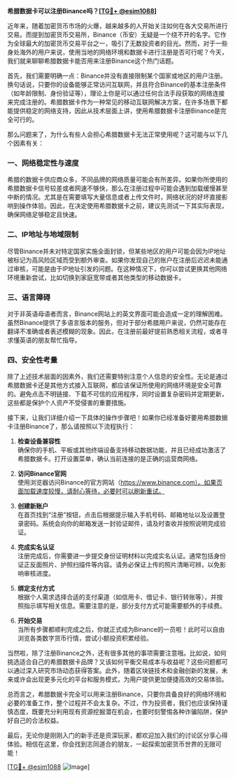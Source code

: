 **希腊数据卡可以注册Binance吗？[[TG💪+ @esim1088](https://t.me/s/esim1088)]**

近年来，随着加密货币市场的火爆，越来越多的人开始关注如何在各大交易所进行交易。而提到加密货币交易所，Binance（币安）无疑是一个绕不开的名字。它作为全球最大的加密货币交易平台之一，吸引了无数投资者的目光。然而，对于一些身处海外的用户来说，使用当地的网络环境和数据卡进行注册是否可行呢？今天，我们就来聊聊希腊数据卡能否用来注册Binance这个热门话题。

首先，我们需要明确一点：Binance并没有直接限制某个国家或地区的用户注册。换句话说，只要你的设备能够正常访问互联网，并且符合Binance的基本注册条件（如年龄限制、身份验证等），理论上你是可以通过任何合法手段获取的网络连接来完成注册的。希腊数据卡作为一种常见的移动互联网解决方案，在许多场景下都能提供稳定的网络支持，因此从技术层面上讲，使用希腊数据卡注册Binance是完全可行的。

那么问题来了，为什么有些人会担心希腊数据卡无法正常使用呢？这可能与以下几个因素有关：

### **一、网络稳定性与速度**
希腊的数据卡供应商众多，不同品牌的网络质量可能会有所差异。如果你所使用的希腊数据卡信号较差或者网速不够快，那么在注册过程中可能会遇到加载缓慢甚至中断的情况。尤其是在需要填写大量信息或者上传文件时，网络状况的好坏直接影响到操作体验。因此，在决定使用希腊数据卡之前，建议先测试一下其实际表现，确保网络足够稳定且快速。

### **二、IP地址与地域限制**
尽管Binance并未对特定国家实施全面封锁，但某些地区的用户可能会因为IP地址被标记为高风险区域而受到额外审查。如果你发现自己的账户在注册后迟迟未能通过审核，可能是由于IP地址引发的问题。在这种情况下，你可以尝试更换其他网络环境重新尝试，比如切换到家庭宽带或者其他类型的移动数据卡。

### **三、语言障碍**
对于非英语母语者而言，Binance网站上的英文界面可能会造成一定的理解困难。虽然Binance提供了多语言版本的服务，但对于部分希腊用户来说，仍然可能存在翻译不准确或者表述模糊的现象。因此，在注册前最好提前熟悉相关流程，或者寻求懂英语的朋友帮忙指导。

### **四、安全性考量**
除了上述技术层面的因素外，我们还需要特别注意个人信息的安全性。无论是通过希腊数据卡还是其他方式接入互联网，都应该保证所使用的网络环境是安全可靠的。避免点击不明链接、下载不可信的应用程序，同时设置复杂密码并定期更新，这些都是保护个人资产不受侵害的重要措施。

接下来，让我们详细介绍一下具体的操作步骤吧！如果你已经准备好要用希腊数据卡注册Binance了，那么请按照以下流程执行：

1. **检查设备兼容性**  
   确保你的手机、平板或其他终端设备支持移动数据功能，并且已经成功激活了希腊数据卡。打开设置菜单，确认当前连接的是正确的运营商网络。

2. **访问Binance官网**  
   使用浏览器访问Binance的官方网站（https://www.binance.com）。如果页面加载速度较慢，请耐心等待，必要时可以刷新重试。

3. **创建新账户**  
   在首页找到“注册”按钮，点击后根据提示输入手机号码、邮箱地址以及设置登录密码。系统会向你的邮箱发送一封验证邮件，请及时查收并按照说明完成验证。

4. **完成实名认证**  
   注册完成后，你需要进一步提交身份证明材料以完成实名认证。通常包括身份证正反面照片、护照扫描件等内容。请务必保证上传的照片清晰可辨，以免影响审核进度。

5. **绑定支付方式**  
   根据个人需求选择合适的支付渠道（如信用卡、借记卡、银行转账等），并按照指示填写相关信息。需要注意的是，部分支付方式可能需要额外的手续费。

6. **开始交易**  
   当所有步骤都顺利完成之后，你就正式成为Binance的一员啦！此时可以自由浏览各类数字货币行情，尝试小额投资积累经验。

当然啦，除了注册Binance之外，还有很多其他的事项需要注意哦。比如说，如何挑选适合自己的希腊数据卡品牌？又该如何平衡交易成本与收益呢？这些问题都可以通过深入研究市场动态获得答案。此外，随着区块链技术和金融创新的发展，未来或许会出现更多元化的平台和服务模式，为用户提供更加便捷高效的交易体验。

总而言之，希腊数据卡完全可以用来注册Binance，只要你具备良好的网络环境和必要的准备工作，整个过程并不会太复杂。不过，作为投资者，我们也应该保持谨慎态度，既要充分利用现有资源挖掘潜在机会，也要时刻警惕各种诈骗陷阱，保护好自己的合法权益。

最后，无论你是刚刚入门的新手还是资深玩家，都欢迎加入我们的讨论区分享心得体验。相信在这里，你会找到志同道合的朋友，一起探索加密货币世界的无限可能！

[[TG💪+ @esim1088](https://t.me/s/esim1088) ![Image](https://i.postimg.cc/4NQfJmqS/Snipaste-2025-05-13-00-14-12.png)]